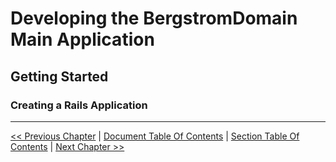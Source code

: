 # Developing the BergstromDomain Main Application  #


## Getting Started ##


### Creating a Rails Application ###




----------
[<< Previous Chapter](./section_1_getting_started/1_1_setting_up_environment.md) | 
[Document Table Of Contents](../developing_the_bergstromdomain_app.md) | 
[Section Table Of Contents](./section_1_getting_started/1_0_getting_started.md) | 
[Next Chapter >>](../section_2_static_pages/2_0_static_pages_toc.md)